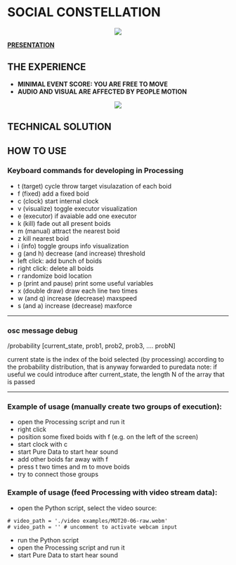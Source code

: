 # SOCIAL CONSTELLATION

<p align="center">
  <img src="https://user-images.githubusercontent.com/64915668/193022043-f95c622a-ce61-4a29-97bb-d543093f3066.png">
</p>

<p class="text-justify"><The global pandemic created big issues for everyone, both physically and mentally. We are still struggling against the drawbacks of social distancing that magnifies the digital infrastructure and cultural divide of our society, lowering of empathy levels and leading to creative blocks and mental stress. We developed the concept of our project around this phenomena, trying not to underline difficulties but showing how much digitalization and technology could help by encouraging positive and creative thinking using the power of the collectivity.
We want people to feel the power of being a collective rather than a multitude of singles and showing them the whole is the result of the behaviour of each one.</p>


[**PRESENTATION**](https://docs.google.com/presentation/d/1Ks5NzHHrDXpIAf_jLT3ydBJz5u7t9odyt5QjDM_n0lg/edit?usp=sharing)

## THE EXPERIENCE

- **MINIMAL EVENT SCORE: YOU ARE FREE TO MOVE**
- **AUDIO AND VISUAL ARE AFFECTED BY PEOPLE MOTION**

<p align="center">
  <img src="https://user-images.githubusercontent.com/64915668/193021653-3b00ae53-b760-481d-b123-2643b4616a16.png">
</p>

<p class="text-justify"><The way you move and interact with other people will evolve on time, modulating the laser projection on the ceiling which represents a star field. The idea is to represent the effects of the collective behaviour of different clusters of people that move in the field differently. This is both a conceptual art installation and music instrument as everyone is affecting the overall result with his/her motion, encouraging people to cooperate and create unique visual and music pieces.></p>

## TECHNICAL SOLUTION



## HOW TO USE

### Keyboard commands for developing in Processing
- t (target) cycle throw target visulazation of each boid
- f (fixed) add a fixed boid
- c (clock) start internal clock
- v (visualize) toggle executor visualization
- e (executor) if avaiable add one executor
- k (kill) fade out all present boids
- m (manual) attract the nearest boid
- z kill nearest boid
- i (info) toggle groups info visualization
- g (and h) decrease (and increase) threshold
- left click: add bunch of boids
- right click: delete all boids
- r randomize boid location
- p (print and pause) print some useful variables
- x (double draw) draw each line two times
- w (and q) increase (decrease) maxspeed
- s (and a) increase (decrease) maxforce

-------------------------------------
### osc message debug
/probability
[current_state, prob1, prob2, prob3, .... probN]

current state is the index of the boid selected (by processing) according to the probability distribution, that is anyway forwarded to puredata
note: if useful we could introduce after current_state, the length N of the array that is passed

-------------------------------------

### Example of usage (manually create two groups of execution):
- open the Processing script and run it
- right click
- position some fixed boids with f (e.g. on the left of the screen)
- start clock with c
- start Pure Data to start hear sound
- add other boids far away with f
- press t two times and m to move boids
- try to connect those groups

### Example of usage (feed Processing with video stream data):
- open the Python script, select the video source:
```
# video_path = './video examples/MOT20-06-raw.webm'
# video_path = '' # uncomment to activate webcam input
```
- run the Python script
- open the Processing script and run it
- start Pure Data to start hear sound
